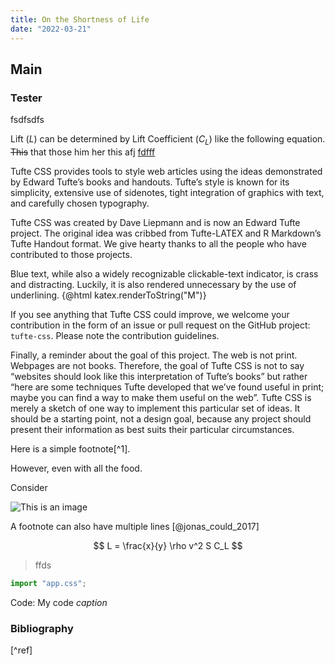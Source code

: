 ```yaml
---
title: On the Shortness of Life
date: "2022-03-21"
---
```


<script>
    import katex from "katex"
</script>

## Main

### Tester

fsdfsdfs

Lift ($L$) can be determined by Lift Coefficient ($C_L$) like the following
equation. ~~This~~ that those him her this afj [fdfff](https://examples.dask.org/applications/image-processing.html)

Tufte CSS provides tools to style web articles using the ideas demonstrated by Edward Tufte’s books and handouts. Tufte’s style is known for its simplicity, extensive use of sidenotes, tight integration of graphics with text, and carefully chosen typography.

Tufte CSS was created by Dave Liepmann and is now an Edward Tufte project. The original idea was cribbed from Tufte-LATEX and R Markdown’s Tufte Handout format. We give hearty thanks to all the people who have contributed to those projects.

<aside>
Blue text, while also a widely recognizable clickable-text indicator, is crass and distracting. Luckily, it is also rendered unnecessary by the use of underlining. {@html katex.renderToString("M")}
</aside>

If you see anything that Tufte CSS could improve, we welcome your contribution in the form of an issue or pull request on the GitHub project: `tufte-css`. Please note the contribution guidelines.

Finally, a reminder about the goal of this project. The web is not print. Webpages are not books. Therefore, the goal of Tufte CSS is not to say “websites should look like this interpretation of Tufte’s books” but rather “here are some techniques Tufte developed that we’ve found useful in print; maybe you can find a way to make them useful on the web”. Tufte CSS is merely a sketch of one way to implement this particular set of ideas. It should be a starting point, not a design goal, because any project should present their information as best suits their particular circumstances.

Here is a simple footnote[^1].

However, even with all the food.

Consider

![This is an image](https://myoctocat.com/assets/images/base-octocat.svg)

A footnote can also have multiple lines [@jonas_could_2017]

$$
L = \frac{x}{y} \rho v^2 S C_L
$$

> ffds

```javascript
import "app.css";
```

Code: My code _caption_

### Bibliography

[^ref]
